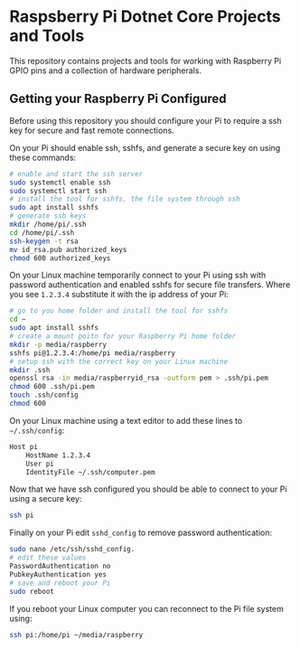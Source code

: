 # Raspsberry Pi Dotnet Core Projects and Tools

This repository contains projects and tools for working with Raspberry Pi GPIO pins and a collection of hardware peripherals.

## Getting your Raspberry Pi Configured

Before using this repository you should configure your Pi to require a ssh key for secure and fast remote connections.

On your Pi should enable ssh, sshfs, and generate a secure key on using these commands:

```bash
# enable and start the ssh server
sudo systemctl enable ssh
sudo systemctl start ssh
# install the tool for sshfs, the file system through ssh
sudo apt install sshfs
# generate ssh keys
mkdir /home/pi/.ssh
cd /home/pi/.ssh
ssh-keygen -t rsa
mv id_rsa.pub authorized_keys
chmod 600 authorized_keys
```

On your Linux machine temporarily connect to your Pi using ssh with password authentication and enabled sshfs for secure file transfers. Where you see ``1.2.3.4`` substitute it with  the ip address of your Pi:

```bash
# go to you home folder and install the tool for sshfs
cd ~
sudo apt install sshfs
# create a mount poitn for your Raspberry Pi home folder
mkdir -p media/raspberry
sshfs pi@1.2.3.4:/home/pi media/raspberry
# setup ssh with the correct key on your Linux machine
mkdir .ssh
openssl rsa -in media/raspberryid_rsa -outform pem > .ssh/pi.pem
chmod 600 .ssh/pi.pem
touch .ssh/config
chmod 600 
```

On your Linux machine using a text editor to add these lines to  ``~/.ssh/config``:

```bash
Host pi
    HostName 1.2.3.4
    User pi
    IdentityFile ~/.ssh/computer.pem
```

Now that we have ssh configured you should be able to connect to your Pi using a secure key:

```bash
ssh pi
```

Finally on your Pi edit ``sshd_config`` to remove password authentication:

```bash
sudo nano /etc/ssh/sshd_config.
# edit these values
PasswordAuthentication no
PubkeyAuthentication yes
# save and reboot your Pi
sudo reboot
```

If you reboot your Linux computer you can reconnect to the Pi file system using:

```bash
ssh pi:/home/pi ~/media/raspberry
```
